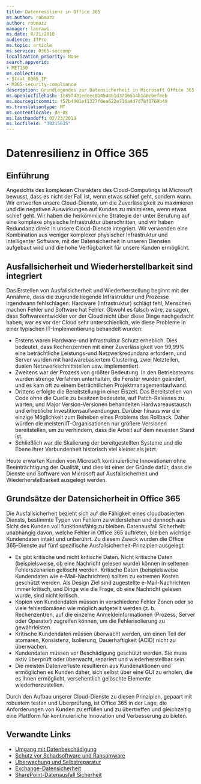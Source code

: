 ```yaml
---
title: Datenresilienz in Office 365
ms.author: robmazz
author: robmazz
manager: laurawi
ms.date: 8/21/2018
audience: ITPro
ms.topic: article
ms.service: O365-seccomp
localization_priority: None
search.appverid:
- MET150
ms.collection:
- Strat_O365_IP
- M365-security-compliance
description: GrundLegendes zur Datensicherheit in Microsoft Office 365.
ms.openlocfilehash: 1e85f431edeec0a4548b1d37b65a4b1a6cbef8eb
ms.sourcegitcommit: f57b4001ef1327f0ea622e716a4d7d78f1769b49
ms.translationtype: MT
ms.contentlocale: de-DE
ms.lasthandoff: 02/23/2019
ms.locfileid: "30215635"
---
```

# <a name="data-resiliency-in-office-365"></a>Datenresilienz in Office 365

## <a name="introduction"></a>Einführung
Angesichts des komplexen Charakters des Cloud-Computings ist Microsoft bewusst, dass es nicht der Fall ist, wenn etwas schief geht, sondern wann. Wir entwerfen unsere Cloud-Dienste, um die Zuverlässigkeit zu maximieren und die negativen Auswirkungen auf Kunden zu minimieren, wenn etwas schief geht. Wir haben die herkömmliche Strategie der unter Berufung auf eine komplexe physische Infrastruktur überschritten, und wir haben Redundanz direkt in unsere Cloud-Dienste integriert. Wir verwenden eine Kombination aus weniger komplexer physischer Infrastruktur und intelligenter Software, mit der Datensicherheit in unseren Diensten aufgebaut wird und die hohe Verfügbarkeit für unsere Kunden ermöglicht. 

## <a name="resiliency-and-recoverability-are-built-in"></a>Ausfallsicherheit und Wiederherstellbarkeit sind integriert 
Das Erstellen von Ausfallsicherheit und Wiederherstellung beginnt mit der Annahme, dass die zugrunde liegende Infrastruktur und Prozesse irgendwann fehlschlagen: Hardware (Infrastruktur) schlägt fehl, Menschen machen Fehler und Software hat Fehler. Obwohl es falsch wäre, zu sagen, dass Softwareentwickler vor der Cloud nicht über diese Dinge nachgedacht haben, war es vor der Cloud sehr unterschiedlich, wie diese Probleme in einer typischen IT-Implementierung behandelt wurden: 
- Erstens waren Hardware-und Infrastruktur Schutz erheblich. Dies bedeutet, dass Rechenzentren mit einer Zuverlässigkeit von 99,99% eine beträchtliche Leistungs-und Netzwerkredundanz erfordern, und Server wurden mit hardwarebasiertem Clustering, zwei Netzteilen, dualen Netzwerkschnittstellen usw. implementiert. 
- Zweitens war der Prozess von größter Bedeutung. In den Betriebsteams wurden strenge Verfahren unterhalten, die Fenster wurden geändert, und es kam oft zu einem beträchtlichen Projektmanagementaufwand. 
- Drittens erfolgte die Bereitstellung in einer Eiszeit. Das Bereitstellen von Code ohne die Quelle zu besitzen bedeutete, auf Patch-Releases zu warten, und Major Version-Versionen behandelten Hardwareaustausch und erhebliche Investitionsaufwendungen. Darüber hinaus war die einzige Möglichkeit zum Beheben eines Problems das Rollback. Daher würden die meisten IT-Organisationen nur größere Versionen bereitstellen, um zu verhindern, dass die Arbeit auf dem neuesten Stand ist. 
- Schließlich war die Skalierung der bereitgestellten Systeme und die Ebene ihrer Verbundenheit historisch viel kleiner als jetzt. 

Heute erwarten Kunden von Microsoft kontinuierliche Innovationen ohne Beeinträchtigung der Qualität, und dies ist einer der Gründe dafür, dass die Dienste und Software von Microsoft auf Ausfallsicherheit und Wiederherstellbarkeit ausgelegt werden. 

## <a name="office-365-data-resiliency-principles"></a>Grundsätze der Datensicherheit in Office 365 
Die Ausfallsicherheit bezieht sich auf die Fähigkeit eines cloudbasierten Diensts, bestimmte Typen von Fehlern zu widerstehen und dennoch aus Sicht des Kunden voll funktionsfähig zu bleiben. Datenausfall Sicherheit: unabhängig davon, welche Fehler in Office 365 auftreten, bleiben wichtige Kundendaten intakt und unberührt. Zu diesem Zweck wurden die Office 365-Dienste auf fünf spezifische Ausfallsicherheit-Prinzipien ausgelegt: 
- Es gibt kritische und nicht kritische Daten. Nicht kritische Daten (beispielsweise, ob eine Nachricht gelesen wurde) können in seltenen Fehlerszenarien gelöscht werden. Kritische Daten (beispielsweise Kundendaten wie e-Mail-Nachrichten) sollten zu extremen Kosten geschützt werden. Als Design Ziel sind zugestellte e-Mail-Nachrichten immer kritisch, und Dinge wie die Frage, ob eine Nachricht gelesen wurde, sind nicht kritisch. 
- Kopien von Kundendaten müssen in verschiedene Fehler Zonen oder so viele fehlerdomänen wie möglich aufgeteilt werden (z. b. Rechenzentren, auf die einzelne Anmeldeinformationen (Prozess, Server oder Operator) zugreifen können, um die Fehlerisolierung zu gewährleisten. 
- Kritische Kundendaten müssen überwacht werden, um einen Teil der atomaren, Konsistenz, Isolierung, Dauerhaftigkeit (ACID) nicht zu überwachen. 
- Kundendaten müssen vor Beschädigung geschützt werden. Sie muss aktiv überprüft oder überwacht, repariert und wiederherstellbar sein. 
- Die meisten Datenverluste resultieren aus Kundenaktionen und ermöglichen es Kunden daher, sich selbst über eine GUI zu erholen, die es Ihnen ermöglicht, versehentlich gelöschte Elemente wiederherzustellen. 
 
Durch den Aufbau unserer Cloud-Dienste zu diesen Prinzipien, gepaart mit robustem testen und Überprüfung, ist Office 365 in der Lage, die Anforderungen von Kunden zu erfüllen und zu übertreffen und gleichzeitig eine Plattform für kontinuierliche Innovation und Verbesserung zu bieten. 

## <a name="related-links"></a>Verwandte Links

- [Umgang mit Datenbeschädigung](office-365-dealing-with-data-corruption.md)
- [Schutz vor Schadsoftware und Ransomware](office-365-malware-and-ransomware-protection.md)
- [Überwachung und Selbstreparatur](office-365-monitoring-and-self-healing.md)
- [Exchange-Datensicherheit](office-365-exchange-data-resiliency.md)
- [SharePoint-Datenausfall Sicherheit](office-365-sharepoint-data-resiliency.md)